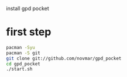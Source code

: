 install gpd pocket

first step
==========
```bash
pacman -Syu
pacman -S git
git clone git://github.com/novmar/gpd_pocket
cd gpd_pocket
./start.sh
```

